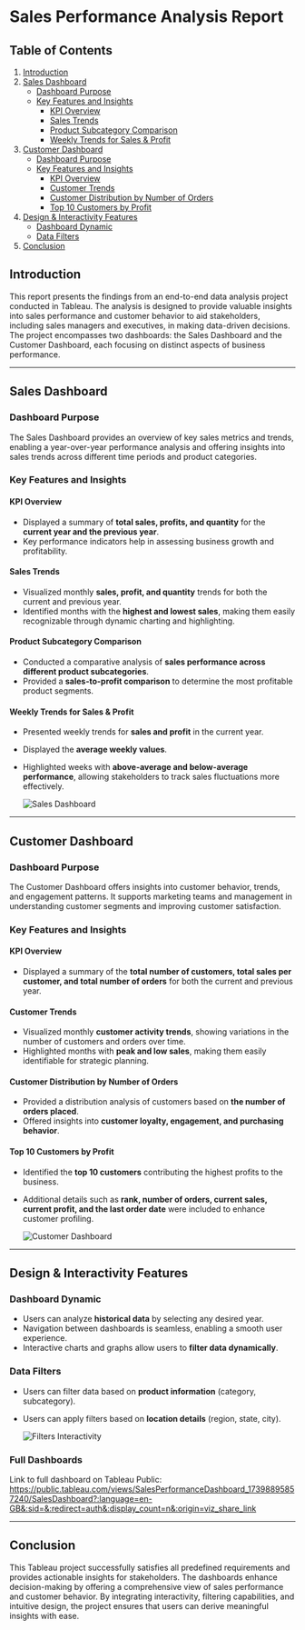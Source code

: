 # Sales Performance Analysis Report

## Table of Contents
1. [Introduction](#introduction)
2. [Sales Dashboard](#sales-dashboard)
   - [Dashboard Purpose](#dashboard-purpose)
   - [Key Features and Insights](#key-features-and-insights)
     - [KPI Overview](#kpi-overview)
     - [Sales Trends](#sales-trends)
     - [Product Subcategory Comparison](#product-subcategory-comparison)
     - [Weekly Trends for Sales & Profit](#weekly-trends-for-sales--profit)
3. [Customer Dashboard](#customer-dashboard)
   - [Dashboard Purpose](#dashboard-purpose-1)
   - [Key Features and Insights](#key-features-and-insights-1)
     - [KPI Overview](#kpi-overview-1)
     - [Customer Trends](#customer-trends)
     - [Customer Distribution by Number of Orders](#customer-distribution-by-number-of-orders)
     - [Top 10 Customers by Profit](#top-10-customers-by-profit)
4. [Design & Interactivity Features](#design--interactivity-features)
   - [Dashboard Dynamic](#dashboard-dynamic)
   - [Data Filters](#data-filters)
5. [Conclusion](#conclusion)

## Introduction
This report presents the findings from an end-to-end data analysis project conducted in Tableau. The analysis is designed to provide valuable insights into sales performance and customer behavior to aid stakeholders, including sales managers and executives, in making data-driven decisions. The project encompasses two dashboards: the Sales Dashboard and the Customer Dashboard, each focusing on distinct aspects of business performance.

---

## Sales Dashboard
### Dashboard Purpose
The Sales Dashboard provides an overview of key sales metrics and trends, enabling a year-over-year performance analysis and offering insights into sales trends across different time periods and product categories.

### Key Features and Insights
#### KPI Overview
- Displayed a summary of **total sales, profits, and quantity** for the **current year and the previous year**.
- Key performance indicators help in assessing business growth and profitability.

#### Sales Trends
- Visualized monthly **sales, profit, and quantity** trends for both the current and previous year.
- Identified months with the **highest and lowest sales**, making them easily recognizable through dynamic charting and highlighting.

#### Product Subcategory Comparison
- Conducted a comparative analysis of **sales performance across different product subcategories**.
- Provided a **sales-to-profit comparison** to determine the most profitable product segments.

#### Weekly Trends for Sales & Profit
- Presented weekly trends for **sales and profit** in the current year.
- Displayed the **average weekly values**.
- Highlighted weeks with **above-average and below-average performance**, allowing stakeholders to track sales fluctuations more effectively.

  ![Sales Dashboard](https://github.com/user-attachments/assets/939bac14-df26-4ccc-844b-30c51408d5f0)

---

## Customer Dashboard
### Dashboard Purpose
The Customer Dashboard offers insights into customer behavior, trends, and engagement patterns. It supports marketing teams and management in understanding customer segments and improving customer satisfaction.

### Key Features and Insights
#### KPI Overview
- Displayed a summary of the **total number of customers, total sales per customer, and total number of orders** for both the current and previous year.

#### Customer Trends
- Visualized monthly **customer activity trends**, showing variations in the number of customers and orders over time.
- Highlighted months with **peak and low sales**, making them easily identifiable for strategic planning.

#### Customer Distribution by Number of Orders
- Provided a distribution analysis of customers based on **the number of orders placed**.
- Offered insights into **customer loyalty, engagement, and purchasing behavior**.

#### Top 10 Customers by Profit
- Identified the **top 10 customers** contributing the highest profits to the business.
- Additional details such as **rank, number of orders, current sales, current profit, and the last order date** were included to enhance customer profiling.

  ![Customer Dashboard](https://github.com/user-attachments/assets/e09d63d6-e6e3-4a48-8ac0-4e070f5e86ab)

---

## Design & Interactivity Features
### Dashboard Dynamic
- Users can analyze **historical data** by selecting any desired year.
- Navigation between dashboards is seamless, enabling a smooth user experience.
- Interactive charts and graphs allow users to **filter data dynamically**.

### Data Filters
- Users can filter data based on **product information** (category, subcategory).
- Users can apply filters based on **location details** (region, state, city).

  ![Filters   Interactivity](https://github.com/user-attachments/assets/47078d5c-f5b5-4a5b-842b-50546c59a716)

### Full Dashboards
Link to full dashboard on Tableau Public: https://public.tableau.com/views/SalesPerformanceDashboard_17398895857240/SalesDashboard?:language=en-GB&:sid=&:redirect=auth&:display_count=n&:origin=viz_share_link

---

## Conclusion
This Tableau project successfully satisfies all predefined requirements and provides actionable insights for stakeholders. The dashboards enhance decision-making by offering a comprehensive view of sales performance and customer behavior. By integrating interactivity, filtering capabilities, and intuitive design, the project ensures that users can derive meaningful insights with ease.



